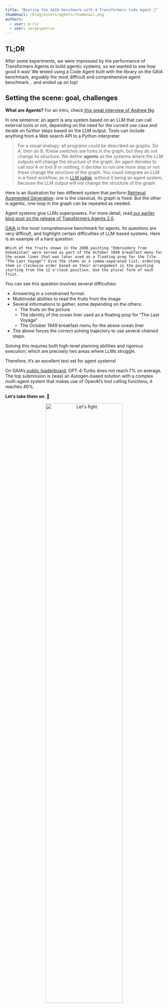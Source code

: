 ```yaml
---
title: "Beating the GAIA benchmark with a Transformers Code Agent 🏅"
thumbnail: /blog/assets/agents/thumbnail.png
authors:
  - user: m-ric
  - user: sergeipetrov
---
```


## TL;DR

After some experiments, we were impressed by the performance of Transformers Agents to build agentic systems, so we wanted to see how good it was! We tested using a Code Agent built with the library on the GAIA benchmark, arguably the most difficult and comprehensive agent benchmark… and ended up on top!


## Setting the scene: goal, challenges

**What are Agents?** For an intro, check[ this great interview of Andrew Ng](https://youtu.be/sal78ACtGTc?feature=shared&t=52).

In one sentence: an agent is any system based on an LLM that can call external tools or not, depending on the need for the current use case and iterate on further steps based on the LLM output. Tools can include anything from a Web search API to a Python interpreter.

> For a visual analogy: all programs could be described as graphs. Do A, then do B. If/else switches are forks in the graph, but they do not change its structure. We define **agents** as the systems where the LLM outputs will change the structure of the graph. An agent decides to call tool A or tool B or nothing, it decides to run one more step or not: these change the structure of the graph. You could integrate an LLM in a fixed workflow, as in [LLM judge](https://huggingface.co/papers/2310.17631), without it being an agent system, because the LLM output will not change the structure of the graph

Here is an illustration for two different system that perform [Retrieval Augmented Generation](https://huggingface.co/learn/cookbook/en/rag_zephyr_langchain): one is the classical, its graph is fixed. But the other is agentic, one loop in the graph can be repeated as needed.



Agent systems give LLMs superpowers. For more detail, read[ our earlier blog post on the release of Transformers Agents 2.0](https://huggingface.co/blog/agents).

[GAIA](https://huggingface.co/datasets/gaia-benchmark/GAIA) is the most comprehensive benchmark for agents. Its questions are very difficult, and highlight certain difficulties of LLM-based systems. Here is an example of a hard question:


    Which of the fruits shown in the 2008 painting "Embroidery from Uzbekistan" were served as part of the October 1949 breakfast menu for the ocean liner that was later used as a floating prop for the film "The Last Voyage"? Give the items as a comma-separated list, ordering them in clockwise order based on their arrangement in the painting starting from the 12 o'clock position. Use the plural form of each fruit.

You can see this question involves several difficulties:



- Answering in a constrained format.
- Multimodal abilities to read the fruits from the image
- Several informations to gather, some depending on the others:
    * The fruits on the picture
    * The identity of the ocean liner used as a floating prop for “The Last Voyage”
    * The October 1949 breakfast menu for the above ocean liner
- The above forces the correct solving trajectory to use several chained steps.

Solving this requires both high-level planning abilities and rigorous execution, which are precisely two areas where LLMs struggle.

Therefore, it’s an excellent test set for agent systems!

On GAIA’s[ public leaderboard](https://huggingface.co/spaces/gaia-benchmark/leaderboard), GPT-4-Turbo does not reach 7% on average. The top submission is (was) an Autogen-based solution with a complex multi-agent system that makes use of OpenAI’s tool calling functions, it reaches 40%.

**Let’s take them on. 🥊**

<p align="center">
    <img src="https://huggingface.co/datasets/huggingface/documentation-images/resolve/main/blog/beating_gaia/prepare_for_battle.gif" alt="Let's fight" width=70%>
</p>



## 1. Building the right tools 🛠️

You need three main tools to solve GAIA questions, and here are the ones we used:

**a. Web browser.**

For web browsing, we mostly reused the Markdown web browser from [Autogen team’s submission](https://github.com/microsoft/autogen/tree/gaia_multiagent_v01_march_1st/samples/tools/autogenbench/scenarios/GAIA/Templates/Orchestrator). It comprises a `Browser` class storing the current browser state, and several tools for web navigation, like `visit_page`, `page_down` or `find_in_page`. This tool returns markdown representations of the current viewport. Using markdown compresses web pages information a lot, which  could lead to some misses,  compared to other solutions like taking a screenshot and using a vision model. However, we found that the tool was overall performing well without being too complex to use or edit.

Note: we think that a good way to improve this tool in the future would be to to load pages using selenium package rather than requests. This would allow us to load javascript (many pages cannot load properly without javascript) and accepting cookies to access some pages.

**b. File inspector**

Many GAIA questions rely on attached files from a variety of type, such as `.xls`, `.mp3`, `.pdf`, etc. These files need to be properly parsed.. Once again, we use Autogen’s tool since it works really well.

Many thanks to the Autogen team for open-sourcing their work. It sped up our development process by weeks to use these tools! 🤗

**c. Code interpreter**

We will have no need for this since our agent naturally generates and executes Python code: see more below.


## 2. Code Agent 🧑‍💻


### 2.1 Why a Code Agent?

As shown by[ Wang et al. (2024)](https://huggingface.co/papers/2402.01030), letting the agent express its actions in code  has several advantages compared to using dictionary-like outputs such as JSON. For us, the main advantage is that **code is a very optimized way to express complex sequences of actions**. Arguably if there could be a better way to rigorously express detailed actions than our current programming languages, it would have become a new programming language!

Consider this example given in their paper:


<img src="https://huggingface.co/datasets/huggingface/documentation-images/resolve/main/blog/beating_gaia/code_vs_json.png" alt="Code agents are just more intuitive than JSON" width=100%>


It highlights several advantages of using code:



- Code actions are **much more concise** than JSON.
    * Need to run 4 parallel streams of 5 consecutive actions ? In JSON, you would need to generate 20 JSON blobs, each in their separate step; in Code it’s only 1 step.
    * On average, the paper shows that Code actions require 30% fewer steps than JSON, which amounts to an equivalent reduction in the tokens generated. Since LLM calls are often the dimensioning cost of agent systems, it means your agent system runs are ~30% cheaper.
- Code enables to re-use tools from common libraries
- Using code gets better performance in benchmarks, due to two reasons:
    * It’s a more intuitive way to express actions
    * LLMs have lots of code in their training data, which possibly makes them more fluent in code-writing than in JSON writing.

We confirmed these points during our experiments on[ agent_reasoning_benchmark](https://github.com/aymeric-roucher/agent_reasoning_benchmark).

From our latest experiments of building transformers agents, we also observed additional advantages:



- It is much easier to store an element as a named variable in code. For example, need to store this rock image generated by a tool for later use?
    * No problem in code: using “rock_image = image_generation_tool(“A picture of a rock”)” will store the variable under the key “rock_image” in your dictionary of variables. Later the LLM can just use its value in any code blob by referring to it again as “rock_image”.
    * In JSON you would have to do some complicated gymnastics to create a name under which to store this image, so that the LLM later knows how to access it again. For instance, save any output of the image generation tool under “image_{i}.png”, and trust that the LLM will later understand that image_4.png is the output of the tool call that precedes it in memory? Or let the LLM also output a “output_name” key to choose under which name to store the variable, thus complicating the structure of your action JSON?
- Agent logs are considerably more readable.


### 2.2 Implementation of Transformers Agents’ CodeAgent

The thing with LLM generated code is that it can be really unsafe to execute as is. If you let an LLM write and execute code without guardrails, it could hallucinate anything: for instance that all your personal files need to be erased by copies of the Dune lore, or that this audio of you singing the Frozen theme needs to be shared on your blog!

So for our agents, we had to make code execution secure. The usual approach is top-down: “use a fully functional python interpreter, but forbid certain actions”.

To be more safe, we preferred to go the opposite way, and **build a LLM-safe Python interpreter from the ground-up**. Given a Python code blob provided by the LLM, our interpreter starts from the [Abstract Syntax Tree representation](https://en.wikipedia.org/wiki/Abstract_syntax_tree) of the code given by the [ast](https://docs.python.org/3/library/ast.html) python module.  It executes the tree nodes one by one, following the tree structure, and stops at any operation that was not explicitly authorised

For example, an `import` statement will first check if the import is explicitly mentioned in the user-defined list of `authorized_imports`: if not, it does not execute. We include a default list of built-in standard Python functions, comprising for instance `print` and `range`.  Anything outside of it will not be executed except explicitly authorized by the user. For instance, `open` (as in `with open("path.txt", "w") as file:`) is not authorized.

When encountering a function call (`ast.Call`), if the function name is one of the user-defined tools, the tool is called with the arguments to the call. If it’s another function defined and allowed earlier, it gets run normally.

We also do several tweaks to help with LLM usage of the interpreter:



- We cap the number of operations in execution to prevent infinite loops caused by issues in LLM-generated code: at each operation, a counter gets incremented, and if it reaches a certain threshold the execution is interrupted
- We cap the number of lines in print outputs to avoid flooding the context length of the LLM with junk. For instance if the LLM reads a 1M lines text files and decides to print every line, at some point this output will be truncated, so that the agent memory does not explode.


## 3. Basic multi-agent orchestration

Web browsing is a very context-rich activity, but most of the retrieved context is actually useless. For instance, in the above GAIA question, the only important information to get is the image of the painting "Embroidery from Uzbekistan". Anything around it, like the content of the blog we found it on, is generally useless for the broader task solving.

To solve this, using a multi-agent step makes sense! For example, we can create a manager agent and a web search agent:. The manager agent should solve the higher-level task, and assign specific web search task to the web search agent. The web search agent should return only the useful outputs of its search, so that the manager is not cluttered with useless information.

We created exactly this multi-agent orchestration in our workflow:
- The top level agent is a [ReactCodeAgent](https://huggingface.co/docs/transformers/main/en/main_classes/agent#transformers.ReactCodeAgent). It natively handles code since its actions are formulated and executed in Python. It has access to these tools:
    - `file_inspector` to read text files, with an optional `question` argument to not return the whole content of the file but only return its answer to the specific question based on the content
    - `visualizer` to specifically answer questions about images.
    - `search_agent` to browse the web. More specifically, this Tool is just a wrapper around a Web Search agent, which is a JSON agent (JSON still works well for strictly sequential tasks, like web browsing where you scroll down, then navigate to a new page, and so on). This agent in turn has access to the web browsing tools:
        - `informational_web_search`
        - `page_down`
        - `find_in_page`
        - …

This embedding of an agent as a tool is a naive way to do multi-agent orchestration, but we wanted to see how far we could push it - and it turns out that it goes quite far!


## **4. Planning component 🗺️**

There is now [an entire zoo](https://arxiv.org/pdf/2402.02716) of planning strategies, so we opted for a relatively simple plan-ahead workflow. Every N steps (where N=2 for the manager agent and N=5 for the web search agent) we generate two things:



- a summary of facts we know or we can derive from context and facts we need to discover
- a step-by-step plan of how to solve the task given fresh observations and the factual summary above

The parameter N can be tuned for better performance on the target use case.

An interesting discovery was that if we do not provide the previous version of the plan as input, the score goes up. An intuitive explanation is that it’s common for LLMs to be strongly biased towards any relevant information available in the context. If the previous version of the plan is present in the prompt, an LLM is likely to heavily reuse it instead of re-evaluating the approach and re-generating a plan when needed.

Both the summary of facts and the plan are then used as additional context to generate the next action. Planning encourages an LLM to choose a better trajectory by having all the steps to achieve the goal and the current state of affairs in front of it.


## 5. Results 🏅

[Here is the final code used for our submission.](https://github.com/aymeric-roucher/GAIA)

We get 44.2% on the validation set: so that means Transformers Agent’s ReactCodeAgent is now #1 overall, with 4 points above the second! On the test set, we get 33.3%, so we rank #2, in front of Microsoft Autogen’s submission, and we get the best average score on the hardcore Level 3 questions.

<img src="https://huggingface.co/datasets/huggingface/documentation-images/resolve/main/blog/beating_gaia/leaderboard.png" alt="We did it!" width=100%>

This is a data point to support that [Code actions work better](https://huggingface.co/papers/2402.01030). Given their efficiency, we think Code actions will soon replace JSON/OAI format as the standard for agents writing their actions.

LangChain and LlamaIndex do not support Code actions out of the box to our knowledge, Microsoft's Autogen has some support for Code actions (executing code in [docker containers](https://github.com/microsoft/autogen/blob/57ec13c2eb1fd227a7976c62d0fd4a88bf8a1975/autogen/code_utils.py#L350)) but it looks like an annex to JSON actions. So Transformers Agents is the only library to make this format central!


## 6. Next steps

We hope you enjoyed reading this blog post! And the work is just getting started, as we’ll keep improving Transformers Agents, along several axes:


- **LLM engine:** Our submission was done with GPT-4o (alas), **without any fine-tuning**. Our hypothesis is that using a fine-tuned OS model would allow us to get rid of parsing errors, and score a bit higher!
- **Multi-agent orchestration:** our is a naive one, with more seamless orchestration we could probably go a long way!
- **Web browser tool:** using the `selenium` package, we could have a web browser that passes cookie banners and loads javascript, thus allowing us to read many pages that are for now not accessible.
- **Improve planning further:** We’re running some ablation tests with other options from the literature to see which method works best. We are planning to give a try to alternative implementations of existing components and also some new components. We will publish our updates when we have more insights!

Keep an eye on Transformers Agents in the next few months!

And don’t hesitate to reach out to us with your use cases, now that we have knowledge on the subject we’ll be happy to lend a hand! 🤝








## TL;DR

We wanted to show that Transformers Agents is the best library out there to build agents, so we put a Code Agent built with Transformers Agents on top of GAIA, arguably the most difficult and comprehensive agent benchmark.

## Setting the scene: goal, challenges

What are Agents? For an intro, check [this great interview of Andrew Ng](https://youtu.be/sal78ACtGTc?feature=shared&t=52). 

In one sentence: an agent is any system based on an LLM that can choose to call external tools (like a Web search API or a Python interpreter) and iterate on further steps based on the LLM output.

> For a visual analogy: all programs could be described as graphs. Do A, then do B. If/else switches are forks in the graph, but they do not change its structure. We define **agents** as the systems where the LLM outputs will change the structure of the graph. An agent decides to call tool A or tool B or nothing, it decides to run one more step or not: these change the structure of the graph. You could integrate an LLM in a fixed workflow, as in [LLM judge](https://huggingface.co/papers/2310.17631), without it being an agent system, because the LLM output will not change the structure of the graph.
> 

Agent systems give LLMs superpowers. For more detail, read [our earlier blog post on the release of Transformers Agents 2.0](https://huggingface.co/blog/agents).

[GAIA](https://huggingface.co/datasets/gaia-benchmark/GAIA) is the most comprehensive benchmark for agents. Its questions are very difficult, and highlight certain difficulties of LLM-based systems. Here is an example of a hard question:

> Which of the fruits shown in the 2008 painting "Embroidery from Uzbekistan" were served as part of the October 1949 breakfast menu for the ocean liner that was later used as a floating prop for the film "The Last Voyage"? Give the items as a comma-separated list, ordering them in clockwise order based on their arrangement in the painting starting from the 12 o'clock position. Use the plural form of each fruit.
> 

You can see this question encompasses several difficulties:

- Answering in a constrained format.
- Multimodal abilities to read the fruits from the image
- Several informations to gather, some depending on the others:
    - The fruits on the picture
    - The identity of the ocean liner used as a floating prop for “The Last Voyage”
    - The October 1949 breakfast menu for the above ocean liner
- The above forces the correct solving trajectory to use several chained steps.

Solving this requires both high-level planning abilities and rigorous execution, which are precisely two areas where LLMs struggle.

Therefore, it’s an excellent test set for agent systems!

On GAIA’s [public leaderboard](https://huggingface.co/spaces/gaia-benchmark/leaderboard), GPT-4-Turbo does not reach 7% on average. The top submission is (was) an Autogen-based solution with a complex multi-agent system that makes use of OpenAI’s tool calling functions, it reaches 40%.

__Let’s take them on. 🥊__

<p align="center">
    <img src="https://huggingface.co/datasets/huggingface/documentation-images/resolve/main/blog/beating_gaia/prepare_for_battle.gif" alt="Let's fight" width=70%>
</p>

## 1. Building the right tools 🛠️

You need three main tools to solve GAIA questions:

**a. Web browser.**

[Autogen team’s submission](https://github.com/microsoft/autogen/tree/gaia_multiagent_v01_march_1st/samples/tools/autogenbench/scenarios/GAIA/Templates/Orchestrator) used their Markdown web browser, that comprises a `Browser` class storing the current state of the browser, and several tools like `visit_page`,  `page_down` or `find_in_page`  that allow to navigate. Every return from this tool is a markdown representation of the current viewport. Their choice of using markdown compresses a lot the information from the webpages, and could lead to miss some information compared to another solution like taking screenshots of pages and using a vision model. But it is a good ratio of performance to complexity, and their solution is well-built: therefore, we used this browser with only slight modifications.

The best way to improve it in the future would be to replace the calls to requests with a `selenium`-based browser which would also allow to load javascript (many pages cannot load properly without javascript) and accept cookies from pages.

**b. File inspector**

Many GAIA questions use attached files from any type: `.xls`, `.mp3`, `.pdf`… You also need to be able to read files downloaded by your web browser. Once again we use Autogen’s tool since it works really well.

Many thanks to the Autogen team for open-sourcing their work 🤗

**c. Code interpreter**

We will have no need for this since our agent naturally generates and executes Python code: see more below.

## 2. Code Agent 🧑‍💻

### 2.1 Why a Code Agent?

As shown by [Wang et al. (2024)](https://huggingface.co/papers/2402.01030), letting the agent express its actions in code (rather than any dictionary like output like JSON) has several advantages, mostly this one: **Code is a very optimized way to express complex sequences of actions**. Arguably if there were a better method to rigorously express detailed actions than our current programming languages, it would have become a new programming language!

Consider this example given in the paper:

<img src="https://huggingface.co/datasets/huggingface/documentation-images/resolve/main/blog/beating_gaia/code_vs_json.png" alt="Code agents are just more intuitive than JSON" width=100%>

This highlights several advantages of using code:

- Code actions are **much more concise** than JSON.
    - Do you need to run 4 parallel streams of 5 consecutive actions? In JSON, you would need to generate 20 JSON blobs, each in their separate step; in Code it’s only 1 step.
    - On average, the paper shows that Code actions require 30% fewer steps than JSON, which amounts to an equivalent reduction in the tokens generated. Since LLM calls are often the dimensioning cost of agent systems, it means your agent system runs are ~30% cheaper.
- Code enables to re-use tools from common libraries
- Better performance in benchmarks, due to two reasons:
    - More intuitive way to express actions
    - Extensive exposure of LLMs to code in training

The advantages above were confirmed by our experiments on [agent_reasoning_benchmark](https://github.com/aymeric-roucher/agent_reasoning_benchmark).

From building transformers agents we can also cite additional advantages:

- Better handling of state, which is very useful for multimodal tasks. Need to store this image/audio/other for later use? No problem, just assign it as a variable in your state and you can re-use it 4 steps later if needed. In JSON you would have to let the LLM name it in a dictionary key and trust the LLM will later understand that it can still use it.
- More readable agent logs.

### 2.2 Implementation of Transformers Agents’ CodeAgent

The thing with code is that if you let an LLM write and execute code without guardrails, you’re toast, because it could hallucinate for instance that all your personal files need to be erased by copies of the Dune lore, or that this audio of you singing the Frozen theme needs to be shared on your blog.

So we had to securize the execution of code. One common approach is top-down: “use a fully functional python interpreter, but forbid certain actions”.

To be safer, we preferred to go the opposite way, and **build a LLM-safe Python interpreter from the ground-up**: it’s just a program that runs through an `ast` parsed tree of expressions, and it only runs expressions if we’ve explicitly authorized them. An `import` statement would only be executed if the import is explicitly mentioned in the user-defined list of `authorized_imports`. A default list of built-in standard Python function is defined, it comprises for instance `print` and `range` : anything outside of it will not be executed except explicitly authorized by the user. For instance, `open` (as in `with open(”path.txt”, “w”) as file:`) is not authorized.

When encountering a function call (`ast.Call`), if the function name is one of the user-defined tools, the tool is called with the arguments to the call. If it’s another function defined earlier, it gets run normally.

We also do several tweaks to help with LLM usage of the interpreter:

- Cap the number of operations in execution to prevent infinite loops.
- Cap the number of lines in print outputs to avoid flooding the context length of the LLM with junk.

## 3. Basic multi-agent orchestration

Web browsing is a very context-rich activity, and most of this context is useless: for instance in the above GAIA question, the only important information is the image of the painting "Embroidery from Uzbekistan". Anything around it, like the content of the blog we found it on, is generally useless for the broader task solving.

So this is an instance where a multi-agent step makes sense: we can create a manager agent and a web search agent, with the manager agent solving the higher-level task and assigning specific web search task to the web search agent: then the agent returns only the useful outputs of its search, so that the manager is not cluttered with useless information.

<p align="center">
    <img src="https://huggingface.co/datasets/huggingface/documentation-images/resolve/main/blog/beating_gaia/apes_together.gif" alt="Apes together strong" width=70%>
</p>

Having a designated manager responsible for success also neatly leverages the planning component: a planning step helps the manager identify key steps to accomplish using the given set of tools.

We created exactly this multi-agent orchestration in our workflow:

- The top level agent is a ReactCodeAgent. It natively handles code since its actions are formulated and executed in Python. It has access to these tools:
    - `file_inspector` to read text files, with an optional `question` argument to not return the whole content of the file but only return its answer to the specific question based on the content
    - `visualizer` to specifically answer questions about images.
    - `search_agent` : this Tool is just a wrapper around a Web Search agent, which is a JSON agent (JSON still works well for strictly sequential tasks, like web browsing where you scroll down, then navigate to a new page, and so on). This agent itself has access to the web browsing tools:
        - `informational_web_search`
        - `page_down`
        - `find_in_page`
        - …

This embedding of an agent as a tool is a naive way to do multi-agent orchestration, but we wanted to see how far we could push it - and it turns out, it goes quite far!

## 4. Planning component 🗺️

There is now [an entire zoo](https://arxiv.org/pdf/2402.02716) of planning strategies; we opted for a relatively simple plan-ahead workflow. Every N steps (where N is a hyperparameter) we generate two things:

- a summary of facts we know or we can derive from context and facts we need to discover
- a step-by-step plan of how to solve the task given fresh observations and the factual summary above

An interesting discovery was that if we do not provide the previous version of the plan as input, the score goes up. An intuitive explanation is that an LLM is highly prone to using whatever relevant information it finds in the context. If an LLM sees the previous version of the plan, it’ll try to heavily reuse it instead of rethinking the approach when needed.

Both the summary of facts and the plan are then used as additional context to generate the next action. Planning encourages an LLM to choose a better trajectory by having all the steps to achieve the goal and the current state of affairs in front of it.

## 5. Results 🏅

[Here is the final code used for our submission.](https://github.com/aymeric-roucher/GAIA)

We get 44.2% on the validation set: which means Transformers Agent’s ReactCodeAgent is now #1 overall, with 4 points above the second! **On the test set, we get 33.3%, so we rank #2, in front of Microsoft Autogen’s submission, and we get the best average score on the hardcore Level 3 questions!**

<img src="https://huggingface.co/datasets/huggingface/documentation-images/resolve/main/blog/beating_gaia/leaderboard.png" alt="We did it!" width=100%>

This is a data point to support that [Code actions work better](https://huggingface.co/papers/2402.01030). I think Code actions will replace JSON/OAI format as the standard for agents writing their actions.

LangChain and LlamaIndex do not support Code actions out of the box to our knowledge, Microsoft's Autogen has some support for Code actions (executing code in [docker containers](https://github.com/microsoft/autogen/blob/57ec13c2eb1fd227a7976c62d0fd4a88bf8a1975/autogen/code_utils.py#L350)) but it looks like an annex to JSON actions. So Transformers Agents is the only library to make this format central!

## 6. Next steps

We’ll keep improving Transformers Agents on several axes:

- **LLM engine:** Our submission was done with GPT-4o (alas), **without any fine-tuning**. So probably with a fine-tuned OS model we could get rid of parsing errors and score a bit higher.
- **Multi-agent orchestration:** our is a naive one, with more seamless orchestration we could probably go a long way!
- **Alternative and/or new components:** based on our upcoming experiments, we may introduce new component or improve the existing ones!
- **Web browser tool:** using the `selenium` package, we could have a web browser that accepts cookie banners and interacts with web pages, thus enabling many interactions that were blocked with our current Markdown browser.
- **Improve planning further:** We’re running some ablation tests with other options from the literature to see which method works best. We are planning to give a try to alternative implementations of existing components and also some new components. We will publish our updates when we have more insights!

Keep an eye on Transformers Agents in the next months!

And don’t hesitate to reach out to us with your use cases, now that we have knowledge on the subject we’ll be happy to lend a hand! 🤝